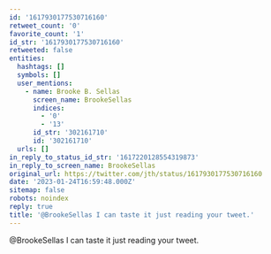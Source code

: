 ```yaml
---
id: '1617930177530716160'
retweet_count: '0'
favorite_count: '1'
id_str: '1617930177530716160'
retweeted: false
entities:
  hashtags: []
  symbols: []
  user_mentions:
    - name: Brooke B. Sellas
      screen_name: BrookeSellas
      indices:
        - '0'
        - '13'
      id_str: '302161710'
      id: '302161710'
  urls: []
in_reply_to_status_id_str: '1617220128554319873'
in_reply_to_screen_name: BrookeSellas
original_url: https://twitter.com/jth/status/1617930177530716160
date: '2023-01-24T16:59:48.000Z'
sitemap: false
robots: noindex
reply: true
title: '@BrookeSellas I can taste it just reading your tweet.'
---
```


@BrookeSellas I can taste it just reading your tweet.